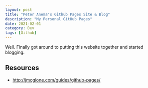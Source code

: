 ```yaml
---
layout: post
title: "Peter Anema's Github Pages Site & Blog"
description: "My Personal GitHub Pages"
date: 2021-02-01
category: Dev
tags: [Github]
---
```


Well. Finally got around to putting this website together and started blogging. 

## Resources

* <http://jmcglone.com/guides/github-pages/>
